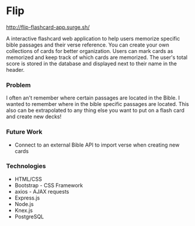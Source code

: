 # Flip
http://flip-flashcard-app.surge.sh/

A interactive flashcard web application to help users memorize specific bible passages and their verse reference.  You can create your own collections of cards for better organization.  Users can mark cards as memorized and keep track of which cards are memorized.  The user's total score is stored in the database and displayed next to their name in the header.

### Problem
I often an't remember where certain passages are located in the Bible.  I wanted to remember where in the bible specific passages are located.  This also can be extrapolated to any thing else you want to put on a flash card and create new decks!

### Future Work
* Connect to an external Bible API to import verse when creating new cards

### Technologies
* HTML/CSS
* Bootstrap - CSS Framework
* axios - AJAX requests
* Express.js
* Node.js
* Knex.js
* PostgreSQL
